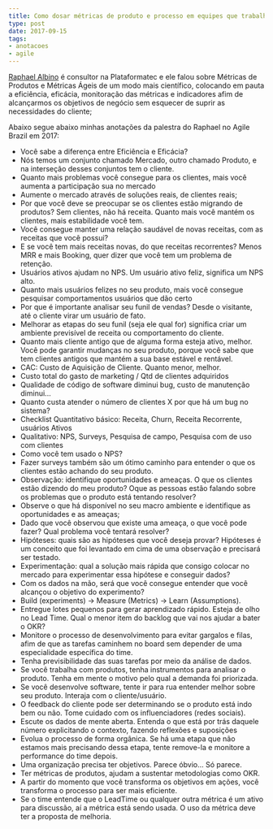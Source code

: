 ```yaml
---
title: Como dosar métricas de produto e processo em equipes que trabalham com soluções digitais?
type: post
date: 2017-09-15
tags:
- anotacoes
- agile
---
```


[Raphael Albino](http://twitter.com/rapha_albino) é consultor na Plataformatec e ele falou sobre Métricas de Produtos e Métricas Ágeis de um modo mais científico, colocando em pauta a eficiência, eficácia, monitoração das métricas e indicadores afim de alcançarmos os objetivos de negócio sem esquecer de suprir as necessidades do cliente;

Abaixo segue abaixo minhas anotações da palestra do Raphael no Agile Brazil em 2017:

- Você sabe a diferença entre Eficiência e Eficácia?
- Nós temos um conjunto chamado Mercado, outro chamado Produto, e na interseção desses conjuntos tem o cliente.
- Quanto mais problemas você consegue para os clientes, mais você aumenta a participação sua no mercado
- Aumente o mercado através de soluções reais, de clientes reais;
- Por que você deve se preocupar se os clientes estão migrando de produtos? Sem clientes, não há receita. Quanto mais você mantém os clientes, mais estabilidade você tem.
- Você consegue manter uma relação saudável de novas receitas, com as receitas que você possui?
- E se você tem mais receitas novas, do que receitas recorrentes? Menos MRR e mais Booking, quer dizer que você tem um problema de retenção.
- Usuários ativos ajudam no NPS. Um usuário ativo feliz, significa um NPS alto.
- Quanto mais usuários felizes no seu produto, mais você consegue pesquisar comportamentos usuários que dão certo
- Por que é importante analisar seu funil de vendas? Desde o visitante, até o cliente virar um usuário de fato.
- Melhorar as etapas do seu funil (seja ele qual for) significa criar um ambiente previsível de receita ou comportamento do cliente.
- Quanto mais cliente antigo que de alguma forma esteja ativo, melhor. Você pode garantir mudanças no seu produto, porque você sabe que tem clientes antigos que mantém a sua base estável e rentável.
- CAC: Custo de Aquisição de Cliente. Quanto menor, melhor.
- Custo total do gasto de marketing / Qtd de clientes adquiridos
- Qualidade de código de software diminui bug, custo de manutenção diminui...
- Quanto custa atender o número de clientes X por que há um bug no sistema?
- Checklist Quantitativo básico: Receita, Churn, Receita Recorrente, usuários Ativos
- Qualitativo: NPS, Surveys, Pesquisa de campo, Pesquisa com de uso com clientes
- Como você tem usado o NPS?
- Fazer surveys também são um ótimo caminho para entender o que os clientes estão achando do seu produto.
- Observação: identifique oportunidades e ameaças. O que os clientes estão dizendo do meu produto? Oque as pessoas estão falando sobre os problemas que o produto está tentando resolver?
- Observe o que há disponível no seu macro ambiente e identifique as oportunidades e as ameaças;
- Dado que você observou que existe uma ameaça, o que você pode fazer? Qual problema você tentará resolver?
- Hipóteses: quais são as hipóteses que você deseja provar? Hipóteses é um conceito que foi levantado em cima de uma observação e precisará ser testado.
- Experimentação: qual a solução mais rápida que consigo colocar no mercado para experimentar essa hipótese e conseguir dados?
- Com os dados na mão, será que você consegue entender que você alcançou o objetivo do experimento?
- Build (experiments) -> Measure (Metrics) -> Learn (Assumptions).
- Entregue lotes pequenos para gerar aprendizado rápido. Esteja de olho no Lead Time. Qual o menor item do backlog que vai nos ajudar a bater o OKR?
- Monitore o processo de desenvolvimento para evitar gargalos e filas, afim de que as tarefas caminhem no board sem depender de uma especialidade específica do time.
- Tenha previsibilidade das suas tarefas por meio da análise de dados.
- Se você trabalha com produtos, tenha instrumentos para analisar o produto. Tenha em mente o motivo pelo qual a demanda foi priorizada.
- Se você desenvolve software, tente ir para rua entender melhor sobre seu produto. Interaja com o cliente/usuário.
- O feedback do cliente pode ser determinando se o produto está indo bem ou não. Tome cuidado com os influenciadores (redes sociais).
- Escute os dados de mente aberta. Entenda o que está por trás daquele número explicitando o contexto, fazendo reflexões e suposições
- Evolua o processo de forma orgânica. Se há uma etapa que não estamos mais precisando dessa etapa, tente remove-la e monitore a performance do time depois.
- Uma organização precisa ter objetivos. Parece óbvio... Só parece.
- Ter métricas de produtos, ajudam a sustentar metodologias como OKR. 
- A partir do momento que você transforma os objetivos em ações, você transforma o processo para ser mais eficiente.
- Se o time entende que o LeadTime ou qualquer outra métrica é um ativo para discussão, aí a métrica está sendo usada. O uso da métrica deve ter a proposta de melhoria.

